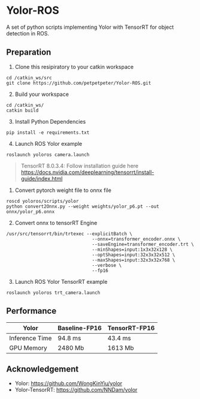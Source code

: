 # Yolor-ROS
A set of python scripts implementing Yolor with TensorRT for object detection in ROS.

## Preparation
1. Clone this resipiratory to your catkin workspace
```
cd /catkin_ws/src
git clone https://github.com/petpetpeter/Yolor-ROS.git
```
2. Build your workspace
```
cd /catkin_ws/
catkin build
```
3. Install Python Dependencies
```
pip install -e requirements.txt
```
4. Launch ROS Yolor example
```
roslaunch yoloros camera.launch
```

> TensorRT 8.0.3.4: Follow installation guide here https://docs.nvidia.com/deeplearning/tensorrt/install-guide/index.html
1. Convert pytorch weight file to onnx file
```
roscd yoloros/scripts/yolor
python convert2Onnx.py --weight weights/yolor_p6.pt --out onnx/yolor_p6.onnx 
```
2. Convert onnx to tensorRT Engine
```
/usr/src/tensorrt/bin/trtexec --explicitBatch \
                                --onnx=transformer_encoder.onnx \
                                --saveEngine=transformer_encoder.trt \
                                --minShapes=input:1x3x32x128 \
                                --optShapes=input:32x3x32x512 \
                                --maxShapes=input:32x3x32x768 \
                                --verbose \
                                --fp16
```
3. Launch ROS Yolor TensorRT example
```
roslaunch yoloros trt_camera.launch
```

## Performance
Yolor | Baseline-FP16 | TensorRT-FP16 
--- | --- | ---  
Inference Time | 94.8 ms | 43.4 ms 
GPU Memory | 2480 Mb | 1613 Mb

## Acknowledgement
- Yolor: https://github.com/WongKinYiu/yolor
- Yolor-TensorRT: https://github.com/NNDam/yolor
